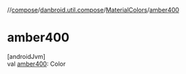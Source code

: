 //[compose](../../../index.md)/[danbroid.util.compose](../index.md)/[MaterialColors](index.md)/[amber400](amber400.md)

# amber400

[androidJvm]\
val [amber400](amber400.md): Color
